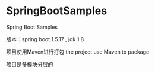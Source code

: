# SpringBootSamples
Spring Boot Samples

版本：spring boot 1.5.17 , jdk 1.8

项目使用Maven进行打包
the project use Maven to package

项目是多模块分层的
